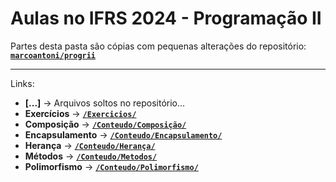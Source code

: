 # Aulas no IFRS 2024 - Programação II

Partes desta pasta são cópias com pequenas alterações do repositório: [**`marcoantoni/progrii`**](https://github.com/marcoantoni/progrii)

---
Links:
*   **[...]** -> Arquivos soltos no repositório...
*   **Exercícios** -> [**`/Exercicios/`**](Exercícios/)
*   **Composição** -> [**`/Conteudo/Composição/`**](Conteudos/Composição/)
*   **Encapsulamento** -> [**`/Conteudo/Encapsulamento/`**](Conteudos/Encapsulamento/)
*   **Herança** -> [**`/Conteudo/Herança/`**](Conteudos/Herança/)
*   **Métodos** -> [**`/Conteudo/Metodos/`**](Conteudos/Metodos/)
*   **Polimorfismo** -> [**`/Conteudo/Polimorfismo/`**](Conteudos/Polimorfismo/)